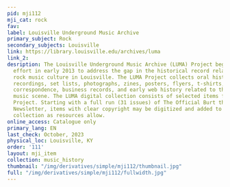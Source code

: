 ```yaml
---
pid: mji112
mji_cat: rock
fav: 
label: Louisville Underground Music Archive
primary_subject: Rock
secondary_subjects: Louisville
link: https://library.louisville.edu/archives/luma
link_2: 
desription: The Louisville Underground Music Archive (LUMA) Project began as a concerted
  effort in early 2013 to address the gap in the historical record related to independent/underground
  rock music culture in Louisville. The LUMA Project collects oral histories, show
  recordings, set lists, photographs, zines, posters, flyers, t-shirts, ephemera,
  correspondence, business records, and early web history related to the local rock/punk/indie/hardcore
  music scene. The LUMA digital collection consists of selected items from the LUMA
  Project. Starting with a full run (31 issues) of The Official Burt the Cat Fanclub
  Newsletter, items with clear copyright may be digitized and added to the LUMA digital
  collection as resources allow.
online_access: Catalogue only
primary_lang: EN
last_check: October, 2023
physical_loc: Louisville, KY
order: '111'
layout: mji_item
collection: music_history
thumbnail: "/img/derivatives/simple/mji112/thumbnail.jpg"
full: "/img/derivatives/simple/mji112/fullwidth.jpg"
---
```


